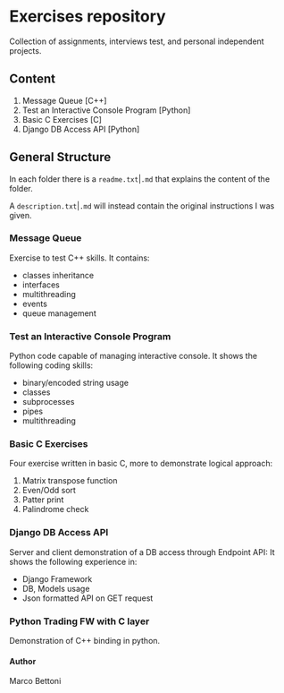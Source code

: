 # Exercises repository

Collection of assignments, interviews test, and personal independent projects.

## Content
1. Message Queue [C++]
2. Test an Interactive Console Program [Python]
3. Basic C Exercises [C]
4. Django DB Access API [Python]

## General Structure
In each folder there is a `readme.txt`|`.md` that explains the content of the folder.

A `description.txt`|`.md` will instead contain the original instructions I was given.

### Message Queue
Exercise to test C++ skills. It contains:
- classes inheritance
- interfaces
- multithreading
- events
- queue management

### Test an Interactive Console Program
Python code capable of managing interactive console.
It shows the following coding skills:
- binary/encoded string usage
- classes
- subprocesses
- pipes
- multithreading

### Basic C Exercises
Four exercise written in basic C, more to demonstrate logical approach:

1. Matrix transpose function
1. Even/Odd sort
1. Patter print
1. Palindrome check

### Django DB Access API
Server and client demonstration of a DB access through Endpoint API:
It shows the following experience in:
- Django Framework
- DB, Models usage
- Json formatted API on GET request

### Python Trading FW with C layer
Demonstration of C++ binding in python.


#### Author
Marco Bettoni
